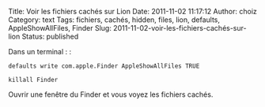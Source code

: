 Title: Voir les fichiers cachés sur Lion
Date: 2011-11-02 11:17:12
Author: choiz
Category: text
Tags: fichiers, cachés, hidden, files, lion, defaults, AppleShowAllFiles, Finder
Slug: 2011-11-02-voir-les-fichiers-cachés-sur-lion
Status: published

Dans un terminal : :

    defaults write com.apple.Finder AppleShowAllFiles TRUE

    killall Finder

Ouvrir une fenêtre du Finder et vous voyez les fichiers cachés.

